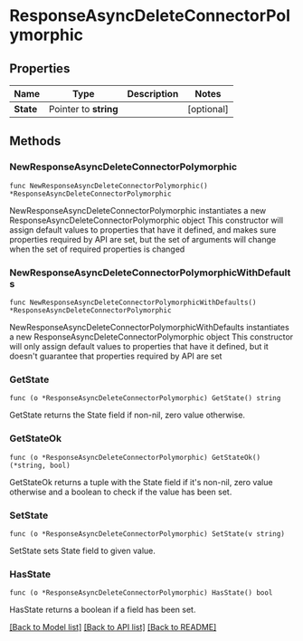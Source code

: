 # ResponseAsyncDeleteConnectorPolymorphic

## Properties

Name | Type | Description | Notes
------------ | ------------- | ------------- | -------------
**State** | Pointer to **string** |  | [optional] 

## Methods

### NewResponseAsyncDeleteConnectorPolymorphic

`func NewResponseAsyncDeleteConnectorPolymorphic() *ResponseAsyncDeleteConnectorPolymorphic`

NewResponseAsyncDeleteConnectorPolymorphic instantiates a new ResponseAsyncDeleteConnectorPolymorphic object
This constructor will assign default values to properties that have it defined,
and makes sure properties required by API are set, but the set of arguments
will change when the set of required properties is changed

### NewResponseAsyncDeleteConnectorPolymorphicWithDefaults

`func NewResponseAsyncDeleteConnectorPolymorphicWithDefaults() *ResponseAsyncDeleteConnectorPolymorphic`

NewResponseAsyncDeleteConnectorPolymorphicWithDefaults instantiates a new ResponseAsyncDeleteConnectorPolymorphic object
This constructor will only assign default values to properties that have it defined,
but it doesn't guarantee that properties required by API are set

### GetState

`func (o *ResponseAsyncDeleteConnectorPolymorphic) GetState() string`

GetState returns the State field if non-nil, zero value otherwise.

### GetStateOk

`func (o *ResponseAsyncDeleteConnectorPolymorphic) GetStateOk() (*string, bool)`

GetStateOk returns a tuple with the State field if it's non-nil, zero value otherwise
and a boolean to check if the value has been set.

### SetState

`func (o *ResponseAsyncDeleteConnectorPolymorphic) SetState(v string)`

SetState sets State field to given value.

### HasState

`func (o *ResponseAsyncDeleteConnectorPolymorphic) HasState() bool`

HasState returns a boolean if a field has been set.


[[Back to Model list]](../README.md#documentation-for-models) [[Back to API list]](../README.md#documentation-for-api-endpoints) [[Back to README]](../README.md)


